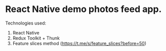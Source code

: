 # React Native demo photos feed app.

Technologies used:
1. React Native
2. Redux Toolkit + Thunk
3. Feature slices method (https://t.me/s/feature_slices?before=50)

